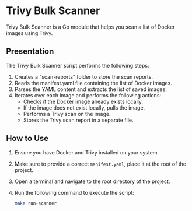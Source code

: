 # Trivy Bulk Scanner

Trivy Bulk Scanner is a Go module that helps you scan a list of Docker images using Trivy.

## Presentation

The Trivy Bulk Scanner script performs the following steps:

1. Creates a "scan-reports" folder to store the scan reports.
2. Reads the manifest.yaml file containing the list of Docker images.
3. Parses the YAML content and extracts the list of saved images.
4. Iterates over each image and performs the following actions:
    - Checks if the Docker image already exists locally.
    - If the image does not exist locally, pulls the image.
    - Performs a Trivy scan on the image.
    - Stores the Trivy scan report in a separate file.

## How to Use

1. Ensure you have Docker and Trivy installed on your system.
2. Make sure to provide a correct `manifest.yaml`, place it at the root of the project.
3. Open a terminal and navigate to the root directory of the project.
4. Run the following command to execute the script:

   ```bash
   make run-scanner
   ```
